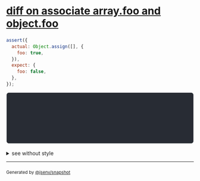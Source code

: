 # [diff on associate array.foo and object.foo](../../array.test.js#L89)

```js
assert({
  actual: Object.assign([], {
    foo: true,
  }),
  expect: {
    foo: false,
  },
});
```

![img](throw.svg)

<details>
  <summary>see without style</summary>

```console
AssertionError: actual and expect are different

actual: [] {
  foo: true,
}
expect: {
  foo: false,
}
```

</details>


---

<sub>
  Generated by <a href="https://github.com/jsenv/core/tree/main/packages/independent/snapshot">@jsenv/snapshot</a>
</sub>
